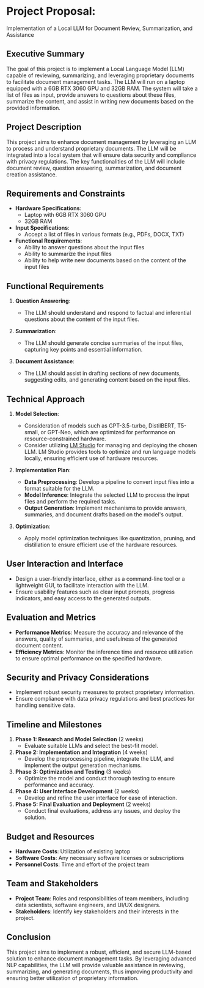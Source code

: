 # Project Proposal:

Implementation of a Local LLM for Document Review, Summarization, and Assistance

## Executive Summary

The goal of this project is to implement a Local Language Model (LLM) capable of reviewing, summarizing, and leveraging proprietary documents to facilitate document management tasks. The LLM will run on a laptop equipped with a 6GB RTX 3060 GPU and 32GB RAM. The system will take a list of files as input, provide answers to questions about these files, summarize the content, and assist in writing new documents based on the provided information.

## Project Description

This project aims to enhance document management by leveraging an LLM to process and understand proprietary documents. The LLM will be integrated into a local system that will ensure data security and compliance with privacy regulations. The key functionalities of the LLM will include document review, question answering, summarization, and document creation assistance.

## Requirements and Constraints

-   **Hardware Specifications**:
    -   Laptop with 6GB RTX 3060 GPU
    -   32GB RAM
-   **Input Specifications**:
    -   Accept a list of files in various formats (e.g., PDFs, DOCX, TXT)
-   **Functional Requirements**:
    -   Ability to answer questions about the input files
    -   Ability to summarize the input files
    -   Ability to help write new documents based on the content of the input files

## Functional Requirements

1.  **Question Answering**:
    
    -   The LLM should understand and respond to factual and inferential questions about the content of the input files.
2.  **Summarization**:
    
    -   The LLM should generate concise summaries of the input files, capturing key points and essential information.
3.  **Document Assistance**:
    
    -   The LLM should assist in drafting sections of new documents, suggesting edits, and generating content based on the input files.

## Technical Approach

1.  **Model Selection**:
    
    -   Consideration of models such as GPT-3.5-turbo, DistilBERT, T5-small, or GPT-Neo, which are optimized for performance on resource-constrained hardware.
    -   Consider utilizing [LM Studio](https://lmstudio.ai/) for managing and deploying the chosen LLM. LM Studio provides tools to optimize and run language models locally, ensuring efficient use of hardware resources.
2.  **Implementation Plan**:
    
    -   **Data Preprocessing**: Develop a pipeline to convert input files into a format suitable for the LLM.
    -   **Model Inference**: Integrate the selected LLM to process the input files and perform the required tasks.
    -   **Output Generation**: Implement mechanisms to provide answers, summaries, and document drafts based on the model's output.
3.  **Optimization**:
    
    -   Apply model optimization techniques like quantization, pruning, and distillation to ensure efficient use of the hardware resources.

## User Interaction and Interface

-   Design a user-friendly interface, either as a command-line tool or a lightweight GUI, to facilitate interaction with the LLM.
-   Ensure usability features such as clear input prompts, progress indicators, and easy access to the generated outputs.

## Evaluation and Metrics

-   **Performance Metrics**: Measure the accuracy and relevance of the answers, quality of summaries, and usefulness of the generated document content.
-   **Efficiency Metrics**: Monitor the inference time and resource utilization to ensure optimal performance on the specified hardware.

## Security and Privacy Considerations

-   Implement robust security measures to protect proprietary information.
-   Ensure compliance with data privacy regulations and best practices for handling sensitive data.

## Timeline and Milestones

1.  **Phase 1: Research and Model Selection** (2 weeks)
    -   Evaluate suitable LLMs and select the best-fit model.
2.  **Phase 2: Implementation and Integration** (4 weeks)
    -   Develop the preprocessing pipeline, integrate the LLM, and implement the output generation mechanisms.
3.  **Phase 3: Optimization and Testing** (3 weeks)
    -   Optimize the model and conduct thorough testing to ensure performance and accuracy.
4.  **Phase 4: User Interface Development** (2 weeks)
    -   Develop and refine the user interface for ease of interaction.
5.  **Phase 5: Final Evaluation and Deployment** (2 weeks)
    -   Conduct final evaluations, address any issues, and deploy the solution.

## Budget and Resources

-   **Hardware Costs**: Utilization of existing laptop
-   **Software Costs**: Any necessary software licenses or subscriptions
-   **Personnel Costs**: Time and effort of the project team

## Team and Stakeholders

-   **Project Team**: Roles and responsibilities of team members, including data scientists, software engineers, and UI/UX designers.
-   **Stakeholders**: Identify key stakeholders and their interests in the project.

## Conclusion

This project aims to implement a robust, efficient, and secure LLM-based solution to enhance document management tasks. By leveraging advanced NLP capabilities, the LLM will provide valuable assistance in reviewing, summarizing, and generating documents, thus improving productivity and ensuring better utilization of proprietary information.